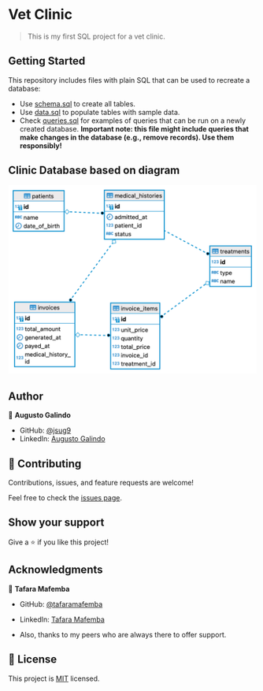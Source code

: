 # Vet Clinic

> This is my first SQL project for a vet clinic.


## Getting Started

This repository includes files with plain SQL that can be used to recreate a database:

- Use [schema.sql](./schema.sql) to create all tables.
- Use [data.sql](./data.sql) to populate tables with sample data.
- Check [queries.sql](./queries.sql) for examples of queries that can be run on a newly created database. **Important note: this file might include queries that make changes in the database (e.g., remove records). Use them responsibly!**

## Clinic Database based on diagram
<img src = "./Assets/clinic.png" alt = "clinic database">


## Author

👤 **Augusto Galindo**

- GitHub: [@jsug9](https://github.com/jsug9)
- LinkedIn: [Augusto Galindo](https://www.linkedin.com/in/augustogalindo/)

## 🤝 Contributing

Contributions, issues, and feature requests are welcome!

Feel free to check the [issues page](https://github.com/jsug9/project-name/issues).

## Show your support

Give a ⭐️ if you like this project!

## Acknowledgments

👤 **Tafara Mafemba**

- GitHub: [@tafaramafemba](https://github.com/tafaramafemba)
- LinkedIn: [Tafara Mafemba](https://www.linkedin.com/in/tafara-mafemba)

- Also, thanks to my peers who are always there to offer support.

## 📝 License

This project is [MIT](./LICENSE) licensed.
